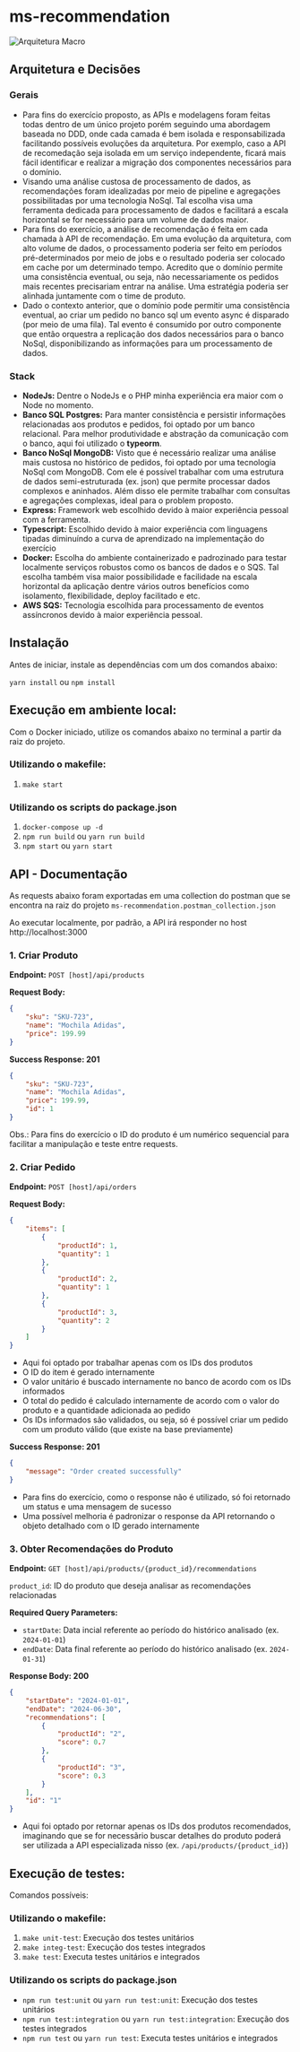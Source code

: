 # ms-recommendation

![Arquitetura Macro](./ms-recommendation.drawio.png)

## Arquitetura e Decisões

### Gerais
- Para fins do exercício proposto, as APIs e modelagens foram feitas todas dentro de um único projeto porém seguindo uma abordagem baseada no DDD, onde cada camada é bem isolada e responsabilizada facilitando possíveis evoluções da arquitetura. Por exemplo, caso a API de recomedação seja isolada em um serviço independente, ficará mais fácil identificar e realizar a migração dos componentes necessários para o domínio.
- Visando uma análise custosa de processamento de dados, as recomendações foram idealizadas por meio de pipeline e agregações possibilitadas por uma tecnologia NoSql. Tal escolha visa uma ferramenta dedicada para processamento de dados e facilitará a escala horizontal se for necessário para um volume de dados maior.
- Para fins do exercício, a análise de recomendação é feita em cada chamada à API de recomendação. Em uma evolução da arquitetura, com alto volume de dados, o processamento poderia ser feito em períodos pré-determinados por meio de jobs e o resultado poderia ser colocado em cache por um determinado tempo. Acredito que o domínio permite uma consistência eventual, ou seja, não necessariamente os pedidos mais recentes precisariam entrar na análise. Uma estratégia poderia ser alinhada juntamente com o time de produto.
- Dado o contexto anterior, que o domínio pode permitir uma consistência eventual, ao criar um pedido no banco sql um evento async é disparado (por meio de uma fila). Tal evento é consumido por outro componente que então orquestra a replicação dos dados necessários para o banco NoSql, disponibilizando as informações para um processamento de dados.

### Stack 
- **NodeJs:** Dentre o NodeJs e o PHP minha experiência era maior com o Node no momento.
- **Banco SQL Postgres:** Para manter consistência e persistir informações relacionadas aos produtos e pedidos, foi optado por um banco relacional. Para melhor produtividade e abstração da comunicação com o banco, aqui foi utilizado o **typeorm**.
- **Banco NoSql MongoDB:** Visto que é necessário realizar uma análise mais custosa no histórico de pedidos, foi optado por uma tecnologia NoSql com MongoDB. Com ele é possível trabalhar com uma estrutura de dados semi-estruturada (ex. json) que permite processar dados complexos e aninhados. Além disso ele permite trabalhar com consultas e agregações complexas, ideal para o problem proposto.
- **Express:** Framework web escolhido devido à maior experiência pessoal com a ferramenta.
- **Typescript:** Escolhido devido à maior experiência com linguagens tipadas diminuíndo a curva de aprendizado na implementação do exercício
- **Docker:** Escolha do ambiente containerizado e padrozinado para testar localmente serviços robustos como os bancos de dados e o SQS. Tal escolha também visa maior possibilidade e facilidade na escala horizontal da aplicação dentre vários outros benefícios como isolamento, flexibilidade, deploy facilitado e etc. 
- **AWS SQS:** Tecnologia escolhida para processamento de eventos assíncronos devido à maior experiência pessoal.

## Instalação 
Antes de iniciar, instale as dependências com um dos comandos abaixo:

`yarn install` ou `npm install`

## Execução em ambiente local:

Com o Docker iniciado, utilize os comandos abaixo no terminal a partir da raiz do projeto.

### Utilizando o makefile:
1. `make start`

### Utilizando os scripts do package.json
1. `docker-compose up -d`
2. `npm run build` ou `yarn run build`
3. `npm start` ou `yarn start`

## API - Documentação

As requests abaixo foram exportadas em uma collection do postman que se encontra na raiz do projeto `ms-recommendation.postman_collection.json`

Ao executar localmente, por padrão, a API irá responder no host http://localhost:3000

### 1. Criar Produto

**Endpoint:** `POST [host]/api/products`

**Request Body:**
```json
{
    "sku": "SKU-723",
    "name": "Mochila Adidas",
    "price": 199.99
}
```

**Success Response: 201**
```json
{
    "sku": "SKU-723",
    "name": "Mochila Adidas",
    "price": 199.99,
    "id": 1
}
```
Obs.: Para fins do exercício o ID do produto é um numérico sequencial para facilitar a manipulação e teste entre requests.

### 2. Criar Pedido

**Endpoint:** `POST [host]/api/orders`

**Request Body:**
```json
{
    "items": [
        {
            "productId": 1,
            "quantity": 1
        },
        {
            "productId": 2,
            "quantity": 1
        },
        {
            "productId": 3,
            "quantity": 2
        }
    ]
}
```
- Aqui foi optado por trabalhar apenas com os IDs dos produtos
- O ID do item é gerado internamente
- O valor unitário é buscado internamente no banco de acordo com os IDs informados
- O total do pedido é calculado internamente de acordo com o valor do produto e a quantidade adicionada ao pedido
- Os IDs informados são validados, ou seja, só é possível criar um pedido com um produto válido (que existe na base previamente)

**Success Response: 201**
```json
{
    "message": "Order created successfully"
}
```
- Para fins do exercício, como o response não é utilizado, só foi retornado um status e uma mensagem de sucesso
- Uma possível melhoria é padronizar o response da API retornando o objeto detalhado com o ID gerado internamente

### 3. Obter Recomendações do Produto

**Endpoint:** `GET [host]/api/products/{product_id}/recommendations`

`product_id`: ID do produto que deseja analisar as recomendações relacionadas

**Required Query Parameters:**
- `startDate`: Data incial referente ao período do histórico analisado (ex. `2024-01-01`)
- `endDate`: Data final referente ao período do histórico analisado (ex. `2024-01-31`)

**Response Body: 200**
```json
{
    "startDate": "2024-01-01",
    "endDate": "2024-06-30",
    "recommendations": [
        {
            "productId": "2",
            "score": 0.7
        },
        {
            "productId": "3",
            "score": 0.3
        }
    ],
    "id": "1"
}
```
- Aqui foi optado por retornar apenas os IDs dos produtos recomendados, imaginando que se for necessãrio buscar detalhes do produto poderá ser utilizada a API especializada nisso (ex. `/api/products/{product_id}`)

## Execução de testes:
Comandos possíveis:

### Utilizando o makefile:
1. `make unit-test`: Execução dos testes unitários
2. `make integ-test`: Execução dos testes integrados
3. `make test`: Executa testes unitários e integrados

### Utilizando os scripts do package.json
- `npm run test:unit` ou `yarn run test:unit`: Execução dos testes unitários
- `npm run test:integration` ou `yarn run test:integration`: Execução dos testes integrados
- `npm run test` ou `yarn run test`: Executa testes unitários e integrados
